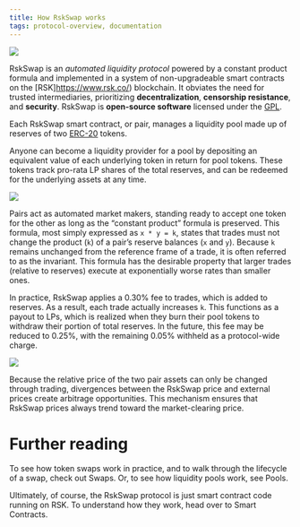 ```yaml
---
title: How RskSwap works
tags: protocol-overview, documentation
---
```


![](/images/anatomy.jpg)

RskSwap is an _automated liquidity protocol_ powered by a <Link to="/docs/v2/core-concepts/math">constant product formula</Link> and implemented in a system of non-upgradeable smart contracts on the [RSK]https://www.rsk.co/) blockchain. It obviates the need for trusted intermediaries, prioritizing **decentralization**, **censorship resistance**, and **security**. RskSwap is **open-source software** licensed under the [GPL](https://en.wikipedia.org/wiki/GNU_General_Public_License).

Each RskSwap smart contract, or pair, manages a liquidity pool made up of reserves of two [ERC-20](https://eips.ethereum.org/EIPS/eip-20) tokens.

Anyone can become a liquidity provider for a pool by depositing an equivalent value of each underlying token in return for pool tokens. These tokens track pro-rata LP shares of the total reserves, and can be redeemed for the underlying assets at any time.

![](images/lp.jpg)

Pairs act as automated market makers, standing ready to accept one token for the other as long as the “constant product” formula is preserved. This formula, most simply expressed as `x * y = k`, states that trades must not change the product (`k`) of a pair’s reserve balances (`x` and `y`). Because `k` remains unchanged from the reference frame of a trade, it is often referred to as the invariant. This formula has the desirable property that larger trades (relative to reserves) execute at exponentially worse rates than smaller ones.

In practice, RskSwap applies a 0.30% fee to trades, which is added to reserves. As a result, each trade actually increases `k`. This functions as a payout to LPs, which is realized when they burn their pool tokens to withdraw their portion of total reserves. In the future, this fee may be reduced to 0.25%, with the remaining 0.05% withheld as a protocol-wide charge.

![](images/trade.jpg)

Because the relative price of the two pair assets can only be changed through trading, divergences between the RskSwap price and external prices create arbitrage opportunities. This mechanism ensures that RskSwap prices always trend toward the market-clearing price.

# Further reading

To see how token swaps work in practice, and to walk through the lifecycle of a swap, check out <Link to="/docs/v2/core-concepts/swaps">Swaps</Link>. Or, to see how liquidity pools work, see <Link to="/docs/v2/core-concepts/pools">Pools</Link>.

Ultimately, of course, the RskSwap protocol is just smart contract code running on RSK. To understand how they work, head over to <Link to="/docs/v2/protocol-overview/smart-contracts/">Smart Contracts</Link>.
